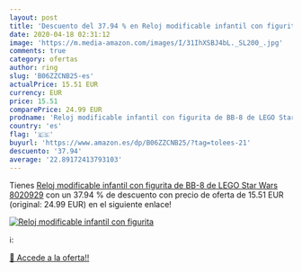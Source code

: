 ```yaml
---
layout: post
title: 'Descuento del 37.94 % en Reloj modificable infantil con figurita '
date: 2020-04-18 02:31:12
image: 'https://m.media-amazon.com/images/I/31IhXSBJ4bL._SL200_.jpg'
comments: true
category: ofertas
author: ring
slug: 'B06ZZCNB25-es'
actualPrice: 15.51 EUR
currency: EUR
price: 15.51
comparePrice: 24.99 EUR
prodname: 'Reloj modificable infantil con figurita de BB-8 de LEGO Star Wars 8020929'
country: 'es'
flag: '🇪🇸'
buyurl: 'https://www.amazon.es/dp/B06ZZCNB25/?tag=tolees-21'
descuento: '37.94'
average: '22.89172413793103'
---
```


Tienes [Reloj modificable infantil con figurita de BB-8 de LEGO Star Wars 8020929](https://www.amazon.es/dp/B06ZZCNB25/?tag=tolees-21) con un 37.94 % de descuento con precio de oferta de 15.51 EUR (original: 24.99 EUR) en el siguiente enlace!

[![Reloj modificable infantil con figurita ](https://m.media-amazon.com/images/I/31IhXSBJ4bL._SL200_.jpg)](https://www.amazon.es/dp/B06ZZCNB25/?tag=tolees-21)

ℹ️:


[🛒 Accede a la oferta!!](https://www.amazon.es/dp/B06ZZCNB25/?tag=tolees-21)
